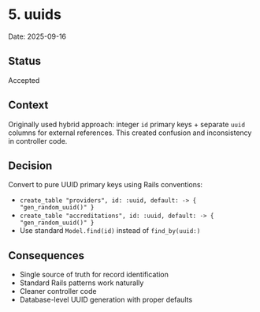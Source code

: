 # 5. uuids

Date: 2025-09-16

## Status

Accepted

## Context

Originally used hybrid approach: integer `id` primary keys + separate `uuid` columns for external references. This created confusion and inconsistency in controller code.

## Decision

Convert to pure UUID primary keys using Rails conventions:
- `create_table "providers", id: :uuid, default: -> { "gen_random_uuid()" }`
- `create_table "accreditations", id: :uuid, default: -> { "gen_random_uuid()" }`
- Use standard `Model.find(id)` instead of `find_by(uuid:)`

## Consequences

- Single source of truth for record identification
- Standard Rails patterns work naturally
- Cleaner controller code
- Database-level UUID generation with proper defaults
